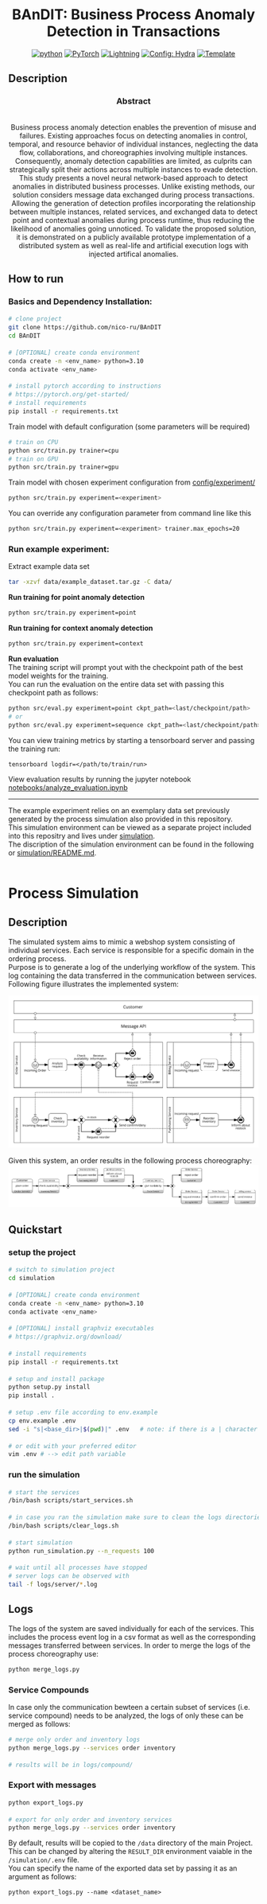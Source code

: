 <div align="center">


# BAnDIT: Business Process Anomaly Detection in Transactions

[![python](https://img.shields.io/badge/-Python_3.10-blue?logo=python&logoColor=white)](https://www.python.org/downloads/release/python-3100/)
<a href="https://pytorch.org/get-started/locally/"><img alt="PyTorch" src="https://img.shields.io/badge/PyTorch-ee4c2c?logo=pytorch&logoColor=white"></a>
<a href="https://pytorchlightning.ai/"><img alt="Lightning" src="https://img.shields.io/badge/-Lightning-792ee5?logo=pytorchlightning&logoColor=white"></a>
<a href="https://hydra.cc/"><img alt="Config: Hydra" src="https://img.shields.io/badge/Config-Hydra-89b8cd"></a>
<a href="https://github.com/ashleve/lightning-hydra-template"><img alt="Template" src="https://img.shields.io/badge/-Lightning--Hydra--Template-017F2F?style=flat&logo=github&labelColor=gray"></a><br>

</div>

## Description

<div align="center">

### Abstract
<br>
Business process anomaly detection enables the prevention of misuse and failures. Existing approaches focus on detecting anomalies in control, temporal, and resource behavior of individual instances, neglecting the data flow, collaborations, and choreographies involving multiple instances. Consequently, anomaly detection capabilities are limited, as culprits can strategically split their actions across multiple instances to evade detection. This study presents a novel neural network-based approach to detect anomalies in distributed business processes. Unlike existing methods, our solution considers message data exchanged during process transactions. Allowing the generation of detection profiles incorporating the relationship between multiple instances, related services, and exchanged data to detect point and contextual anomalies during process runtime, thus reducing the likelihood of anomalies going unnoticed. To validate the proposed solution, it is demonstrated on a publicly available prototype implementation of a distributed system as well as real-life and artificial execution logs with injected artifical anomalies.
</div>

## How to run

### Basics and Dependency Installation:

```bash
# clone project
git clone https://github.com/nico-ru/BAnDIT
cd BAnDIT

# [OPTIONAL] create conda environment
conda create -n <env_name> python=3.10
conda activate <env_name>

# install pytorch according to instructions
# https://pytorch.org/get-started/
# install requirements
pip install -r requirements.txt
```

Train model with default configuration (some parameters will be required)

```bash
# train on CPU
python src/train.py trainer=cpu
# train on GPU
python src/train.py trainer=gpu
```

Train model with chosen experiment configuration from [config/experiment/](config/experiment/)

```bash
python src/train.py experiment=<experiment>
```

You can override any configuration parameter from command line like this

```bash
python src/train.py experiment=<experiment> trainer.max_epochs=20 
```

### Run example experiment:
Extract example data set
```bash
tar -xzvf data/example_dataset.tar.gz -C data/
```
**Run training for point anomaly detection**
```bash
python src/train.py experiment=point
```
**Run training for context anomaly detection**
```bash
python src/train.py experiment=context
```
**Run evaluation**<br>
The training script will prompt yout with the checkpoint path of the best model weights for the training.<br>
You can run the evaluation on the entire data set with passing this checkpoint path as follows:
```bash
python src/eval.py experiment=point ckpt_path=<last/checkpoint/path>
# or
python src/eval.py experiment=sequence ckpt_path=<last/checkpoint/path>
```
You can view training metrics by starting a tensorboard server and passing the training run:
```
tensorboard logdir=</path/to/train/run>
```
View evaluation results by running the jupyter notebook [notebooks/analyze_evaluation.ipynb](notebooks/analyze_evaluation.ipynb/)
___
The example experiment relies on an exemplary data set previously generated by the process simulation also provided in this repository.<br>
This simulation environment can be viewed as a separate project included into this repositry and lives under [simulation](simulation).<br>
The discription of the simulation environment can be found in the following or [simulation/README.md](simulation/README.md).<br><br>

# Process Simulation
## Description

The simulated system aims to mimic a webshop system consisting of individual services. Each service is responsible for a specific domain in the ordering process.  
Purpose is to generate a log of the underlying workflow of the system. This log containing the data transferred in the communication between services. Following figure illustrates the implemented system:

![Illustration of the implemented webshop micorservice system](simulation/webshop_system.png)
 
 Given this system, an order results in the following process choreography:
 ![Illustration of ](simulation/webshop_system_choreography.png)

## Quickstart
### setup the project
```bash
# switch to simulation project
cd simulation

# [OPTIONAL] create conda environment
conda create -n <env_name> python=3.10
conda activate <env_name>

# [OPTIONAL] install graphviz executables
# https://graphviz.org/download/

# install requirements
pip install -r requirements.txt

# setup and install package
python setup.py install
pip install .

# setup .env file according to env.example
cp env.example .env
sed -i "s|<base_dir>|$(pwd)|" .env   # note: if there is a | character in your path change the delimiter for the sed command

# or edit with your preferred editor
vim .env # --> edit path variable
```

### run the simulation
```bash
# start the services
/bin/bash scripts/start_services.sh

# in case you ran the simulation make sure to clean the logs directories
/bin/bash scripts/clear_logs.sh

# start simulation
python run_simulation.py --n_requests 100

# wait until all processes have stopped
# server logs can be observed with
tail -f logs/server/*.log
```

## Logs
The logs of the system are saved individually for each of the services. This includes the process event log in a csv format as well as the corresponding messages transferred between services. In order to merge the logs of the process choreography use:

```bash
python merge_logs.py
```

### Service Compounds
In case only the communication bewteen a certain subset of services (i.e. service compound) needs to be analyzed, the logs of only these can be merged as follows:
```bash
# merge only order and inventory logs
python merge_logs.py --services order inventory

# results will be in logs/compound/
```

### Export with messages
```bash
python export_logs.py

# export for only order and inventory services
python merge_logs.py --services order inventory
```

By default, results will be copied to the `/data` directory of the main Project. This can be changed by altering the `RESULT_DIR` environment vaiable in the `/simulation/.env` file.<br>
You can specify the name of the exported data set by passing it as an argument as follows:
```
python export_logs.py --name <dataset_name>
```
